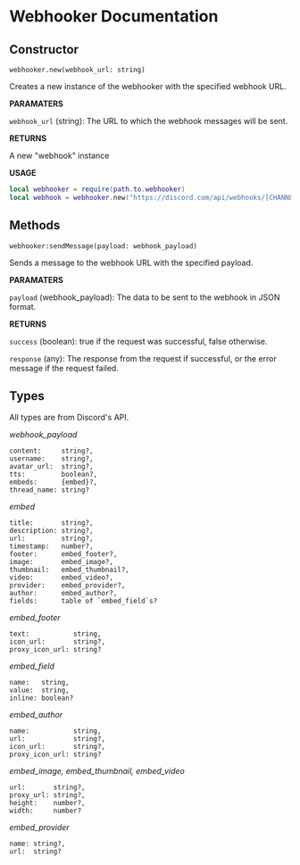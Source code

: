 # Webhooker Documentation

## Constructor

`webhooker.new(webhook_url: string)`

Creates a new instance of the webhooker with the specified webhook URL.

**PARAMATERS**

`webhook_url` (string): The URL to which the webhook messages will be sent.

**RETURNS**

A new "webhook" instance

**USAGE**
```lua
local webhooker = require(path.to.webhooker)
local webhook = webhooker.new("https://discord.com/api/webhooks/[CHANNEL_ID]/[WEBHOOK_TOKEN]")
```

## Methods

`webhooker:sendMessage(payload: webhook_payload)`

Sends a message to the webhook URL with the specified payload.

**PARAMATERS**

`payload` (webhook_payload): The data to be sent to the webhook in JSON format.

**RETURNS**

`success` (boolean): true if the request was successful, false otherwise.

`response` (any): The response from the request if successful, or the error message if the request failed.

## Types

All types are from Discord's API.

*webhook_payload*
```
content:     string?,
username:    string?,
avatar_url:  string?,
tts:         boolean?,
embeds:      {embed}?,
thread_name: string?
```

*embed*
```
title:       string?,
description: string?,
url:         string?,
timestamp:   number?,
footer:      embed_footer?,
image:       embed_image?,
thumbnail:   embed_thumbnail?,
video:       embed_video?,
provider:    embed_provider?,
author:      embed_author?,
fields:      table of `embed_field`s?
```

*embed_footer*
```
text:           string,
icon_url:       string?,
proxy_icon_url: string?
```

*embed_field*
```
name:   string,
value:  string,
inline: boolean?
```

*embed_author*
```
name:           string,
url:            string?,
icon_url:       string?,
proxy_icon_url: string?
```

*embed_image, embed_thumbnail, embed_video*
```
url:       string?,
proxy_url: string?,
height:    number?,
width:     number?
```

*embed_provider*
```
name: string?,
url:  string?
```
